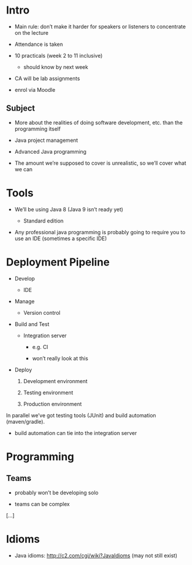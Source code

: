 # Intro

* Main rule: don’t make it harder for speakers or listeners to concentrate on the lecture

* Attendance is taken

* 10 practicals (week 2 to 11 inclusive)

    * should know by next week

* CA will be lab assignments

* enrol via Moodle

## Subject

* More about the realities of doing software development, etc. than the programming itself

* Java project management

* Advanced Java programming

* The amount we’re supposed to cover is unrealistic, so we’ll cover what we can

# Tools

* We’ll be using Java 8 (Java 9 isn’t ready yet)

    * Standard edition

* Any professional java programming is probably going to require you to use an IDE (sometimes a specific IDE)

# Deployment Pipeline

* Develop

    * IDE

* Manage

    * Version control

* Build and Test

    * Integration server

        * e.g. CI

        * won’t really look at this

* Deploy

    1. Development environment

    2. Testing environment

    3. Production environment

In parallel we’ve got testing tools (JUnit) and build automation (maven/gradle).

* build automation can tie into the integration server

# Programming

## Teams

* probably won’t be developing solo

* teams can be complex

[…]

# Idioms

* Java idioms: http://c2.com/cgi/wiki?JavaIdioms (may not still exist)
